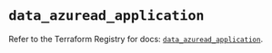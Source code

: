 # `data_azuread_application`

Refer to the Terraform Registry for docs: [`data_azuread_application`](https://registry.terraform.io/providers/hashicorp/azuread/2.48.0/docs/data-sources/application).
